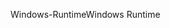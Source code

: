 <span data-ttu-id="d3ad8-101">Windows-Runtime</span><span class="sxs-lookup"><span data-stu-id="d3ad8-101">Windows Runtime</span></span>
